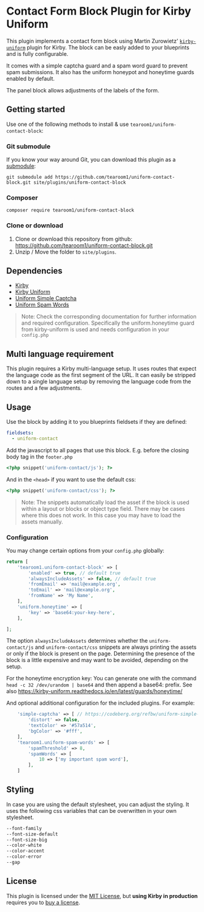 # Contact Form Block Plugin for Kirby Uniform

This plugin implements a contact form block using Martin Zurowietz' [`kirby-uniform`](https://github.com/mzur/kirby-uniform) plugin for Kirby.
The block can be easly added to your blueprints and is fully configurable.

It comes with a simple captcha guard and a spam word guard to prevent spam submissions.
It also has the uniform honeypot and honeytime guards enabled by default.

The panel block allows adjustments of the labels of the form.

## Getting started

Use one of the following methods to install & use `tearoom1/uniform-contact-block`:


### Git submodule

If you know your way around Git, you can download this plugin as a [submodule](https://github.com/blog/2104-working-with-submodules):

```text
git submodule add https://github.com/tearoom1/uniform-contact-block.git site/plugins/uniform-contact-block
```


### Composer

```text
composer require tearoom1/uniform-contact-block
```


### Clone or download

1. Clone or download this repository from github: https://github.com/tearoom1/uniform-contact-block.git
2. Unzip / Move the folder to `site/plugins`.

## Dependencies

- [Kirby](https://getkirby.com)
- [Kirby Uniform](https://github.com/mzur/kirby-uniform)
- [Uniform Simple Captcha](https://codeberg.org/refbw/uniform-simple-captcha)
- [Uniform Spam Words](https://github.com/tearoom1/uniform-spam-words)

> Note: Check the corresponding documentation for further information and required configuration.
Specifically the uniform.honeytime guard from kirby-uniform is used and needs configuration in your `config.php`

## Multi language requirement
This plugin requires a Kirby multi-language setup. It uses routes that expect the language code as the first segment of the URL.
It can easily be stripped down to a single language setup by removing the language code from the routes and a few adjustments.

## Usage

Use the block by adding it to you blueprints fieldsets if they are defined:

```yaml
fieldsets:
  - uniform-contact
```

Add the javascript to all pages that use this block.
E.g. before the closing body tag in the `footer.php`
```php
<?php snippet('uniform-contact/js'); ?>
```
And in the `<head>` if you want to use the default css:
```php
<?php snippet('uniform-contact/css'); ?>
```

> Note: The snippets automatically load the asset if the block is used within a layout or blocks or object type field. There may be cases where this does not work. In this case you may have to load the assets manually.

### Configuration

You may change certain options from your `config.php` globally:

```php
return [
    'tearoom1.uniform-contact-block' => [
        'enabled' => true, // default true
        'alwaysIncludeAssets' => false, // default true
        'fromEmail' => 'mail@example.org',
        'toEmail' => 'mail@example.org',
        'fromName' => 'My Name',
    ],
    'uniform.honeytime' => [
        'key' => 'base64:your-key-here',
    ],

];
```
The option `alwaysIncludeAssets` determines whether the `uniform-contact/js` and `uniform-contact/css` snippets are always printing the assets
or only if the block is present on the page. Determining the presence of the block is a little expensive and may want to be avoided, depending on the setup.

For the honeytime encryption key: You can generate one with the command `head -c 32 /dev/urandom | base64` and then append a base64: prefix.
See also https://kirby-uniform.readthedocs.io/en/latest/guards/honeytime/

And optional additional configuration for the included plugins. For example:
```php
    'simple-captcha' => [ // https://codeberg.org/refbw/uniform-simple-captcha
        'distort' => false,
        'textColor' => '#57a514',
        'bgColor' => '#fff',
    ],
    'tearoom1.uniform-spam-words' => [
        'spamThreshold' => 8,
        'spamWords' => [
            10 => ['my important spam word'],
        ],
    ]
```

## Styling

In case you are using the default stylesheet, you can adjust the styling.
It uses the following css variables that can be overwritten in your own stylesheet.

```css
--font-family
--font-size-default
--font-size-big
--color-white
--color-accent
--color-error
--gap
```

## License

This plugin is licensed under the [MIT License](LICENSE), but **using Kirby in production** requires you to [buy a license](https://getkirby.com/buy).
